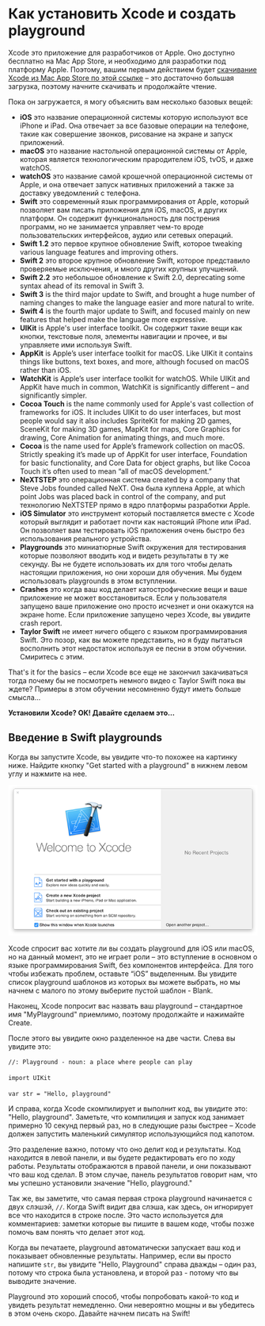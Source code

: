 # Как установить Xcode и создать playground

Xcode это приложение для разработчиков от Apple. Оно доступно бесплатно на Mac App Store, и необходимо для разработки под платформу Apple. Поэтому, вашим первым действием будет [скачивание Xcode из Mac App Store по этой ссылке](https://itunes.apple.com/us/app/xcode/id497799835?mt=12&at=10l8cn&ct=hws) – это достаточно большая загрузка, поэтому начните скачивать и продолжайте чтение.

Пока он загружается, я могу объяснить вам несколько базовых вещей: 

- **iOS** это название операционной системы которую используют все iPhone и iPad. Она отвечает за все базовые операции на телефоне, такие как совершение звонков, рисование на экране и запуск приложений.
- **macOS** это название настольной операционной системы от Apple, которая является технологическим прародителем iOS, tvOS, и даже watchOS.
- **watchOS** это название самой крошечной операционной системы от Apple, и она отвечает запуск нативных приложений а также за доставку уведомлений с телефона.
- **Swift** это современный язык программирования от Apple, который позволяет вам писать приложения для iOS, macOS, и других платформ. Он содержит функциональность для пострения программ, но не занимается управляет чем-то вроде пользовательских интерфейсов, аудио или сетевых операций.
- **Swift 1.2** это первое крупное обновление Swift, которое tweaking various language features and improving others.
- **Swift 2** это второе крупное обновление Swift, которое представило проверяемые исключения, и много других крупных улучшений.
- **Swift 2.2** это небольшое обновление к Swift 2.0, deprecating some syntax ahead of its removal in Swift 3.
- **Swift 3** is the third major update to Swift, and brought a huge number of naming changes to make the language easier and more natural to write.
- **Swift 4** is the fourth major update to Swift, and focused mainly on new features that helped make the language more expressive.
- **UIKit** is Apple's user interface toolkit. Он содержит такие вещи как кнопки, текстовые поля, элементы навигации и прочее, и вы управляете ими используя Swift.
- **AppKit** is Apple’s user interface toolkit for macOS. Like UIKit it contains things like buttons, text boxes, and more, although focused on macOS rather than iOS.
- **WatchKit** is Apple’s user interface toolkit for watchOS. While UIKit and AppKit have much in common, WatchKit is significantly different – and significantly simpler.
- **Cocoa Touch** is the name commonly used for Apple's vast collection of frameworks for iOS. It includes UIKit to do user interfaces, but most people would say it also includes SpriteKit for making 2D games, SceneKit for making 3D games, MapKit for maps, Core Graphics for drawing, Core Animation for animating things, and much more.
- **Cocoa** is the name used for Apple’s framework collection on macOS. Strictly speaking it’s made up of AppKit for user interface, Foundation for basic functionality, and Core Data for object graphs, but like Cocoa Touch it’s often used to mean “all of macOS development.”
- **NeXTSTEP** это операционная система created by a company that Steve Jobs founded called NeXT. Она была куплена Apple, at which point Jobs was placed back in control of the company, and put технологию NeXTSTEP прямо в ядро платформы разработки Apple.
- **iOS Simulator** это инструмент который поставляется вместе с Xcode который выглядит и работает почти как настоящий iPhone или iPad. Он позволяет вам тестировать iOS приложения очень быстро без использования реального устройства.
- **Playgrounds** это миниатюрные Swift окружения для тестирования которые позволяют вводить код и видеть результаты в ту же секунду. Вы не будете использовать их для того чтобы делать настоящии приложения, но они хороши для обучения. Мы будем использовать playgrounds в этом вступлении.
- **Crashes** это когда ваш код делает катострофические вещи и ваше приложение не может восстановиться. Если у пользователя запущено ваше приложение оно просто исчезнет и они окажутся на экране home. Если приложение запущено через Xcode, вы увидите crash report.
- **Taylor Swift** не имеет ничего общего с языком программирования Swift. Это позор, как вы можете представить, но я буду пытаться восполнить этот недостаток используя ее песни в этом обучении. Смиритесь с этим.

That's it for the basics – если Xcode все еще не закончил закачиваться тогда почему бы не посмотреть немного видео с Taylor Swift пока вы ждете? Примеры в этом обучении несомненно будут иметь больше смысла…

**Установили Xcode? OK! Давайте сделаем это…**

## Введение в Swift playgrounds

Когда вы запустите Xcode, вы увидите что-то похожее на картинку ниже. Найдите кнопку "Get started with a playground" в нижнем левом углу и нажмите на нее. 

![Когда вы запустите Xcode, вас попросят выбрать типа проекта который вы хотите создать. Пожалуйста, выберите Get Started with a Playground.](0-1.png)

Xcode спросит вас хотите ли вы создать playground для iOS или macOS, но на данный момент, это не играет роли – это вступление в основном о языке программирования Swift, без компонентов интерфейса. Для того чтобы избежать проблем, оставьте “iOS” выделенным. Вы увидите список playground шаблонов из которых вы можете выбрать, но мы начнем с малого по этому выберите пустой шаблон - Blank.

Наконец, Xcode попросит вас назвать ваш playground – стандартное имя "MyPlayground" приемлимо, поэтому продолжайте и нажимайте Create.

После этого вы увидите окно разделенное на две части. Слева вы увидите это:

    //: Playground - noun: a place where people can play

    import UIKit

    var str = "Hello, playground"

И справа, когда Xcode скомпилирует и выполнит код, вы увидите это: "Hello, playground". Заметьте, что компилиция и запуск код занимает примерно 10 секунд первый раз, но в следующие разы быстрее – Xcode должен запустить маленький симулятор использующийся под капотом.

Это разделение важно, потому что оно делит код и результаты. Код находится в левой панели, и вы будете редактировать его по ходу работы. Результаты отображаются в правой панели, и они показывают что ваш код сделал. В этом случае, панель результатов говорит нам, что мы успешно установили значение "Hello, playground."

Так же, вы заметите, что самая первая строка playground начинается с двух слэшэй, `//`. Когда Swift видит два слэша, как здесь, он игнорирует все что находится в строке после. Это часто используется для комментариев: заметки которые вы пишите в вашем коде, чтобы позже помочь вам понять что делает этот код.

Когда вы печатаете, playground автоматически запускает ваш код и показывает обновленные результаты. Например, если вы просто напишите `str`, вы увидите "Hello, Playground" справа дважды – один раз, потому что строка была установлена, и второй раз - потому что вы выводите значение.

Playground это хороший способ, чтобы попробовать какой-то код и увидеть результат немедленно. Они невероятно мощны и вы убедитесь в этом очень скоро. Давайте начнем писать на Swift!
